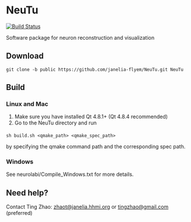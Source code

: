 NeuTu
=====

[![Build Status](https://drone.io/github.com/janelia-flyem/NeuTu/status.png)](https://drone.io/github.com/janelia-flyem/NeuTu/latest)

Software package for neuron reconstruction and visualization

## Download

    git clone -b public https://github.com/janelia-flyem/NeuTu.git NeuTu

## Build

### Linux and Mac

1. Make sure you have installed Qt 4.8.1+ (Qt 4.8.4 recommended)
2. Go to the NeuTu directory and run

####

    sh build.sh <qmake_path> <qmake_spec_path>
    
by specifying the qmake command path and the corresponding spec path.

### Windows

See neurolabi/Compile_Windows.txt for more details.

## Need help?

Contact Ting Zhao: zhaot@janelia.hhmi.org or tingzhao@gmail.com (preferred)
